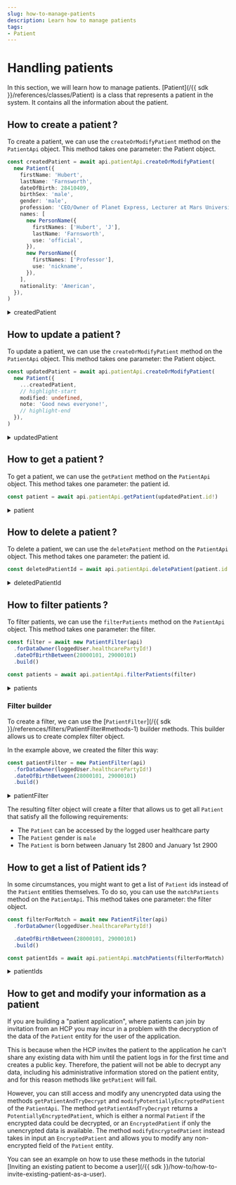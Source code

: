 ```yaml
---
slug: how-to-manage-patients
description: Learn how to manage patients
tags:
- Patient
---
```


# Handling patients

In this section, we will learn how to manage patients. [Patient](/{{ sdk }}/references/classes/Patient) is a class that represents a patient in the system. It contains all the information about the patient.

## How to create a patient&#8239;?

To create a patient, we can use the `createOrModifyPatient` method on the `PatientApi` object. This method takes one parameter: the Patient object.

<!-- file://code-samples/how-to/patients/index.mts snippet:create a patient-->
```typescript
const createdPatient = await api.patientApi.createOrModifyPatient(
  new Patient({
    firstName: 'Hubert',
    lastName: 'Farnsworth',
    dateOfBirth: 28410409,
    birthSex: 'male',
    gender: 'male',
    profession: 'CEO/Owner of Planet Express, Lecturer at Mars University',
    names: [
      new PersonName({
        firstNames: ['Hubert', 'J'],
        lastName: 'Farnsworth',
        use: 'official',
      }),
      new PersonName({
        firstNames: ['Professor'],
        use: 'nickname',
      }),
    ],
    nationality: 'American',
  }),
)
```

<!-- output://code-samples/how-to/patients/createdPatient.txt -->
<details>
<summary>createdPatient</summary>

```json
{
  "id": "866d6a5d-6b76-4b4e-a54e-27ee76d76b5e",
  "languages": [],
  "active": true,
  "parameters": {},
  "rev": "1-578d8fc648335f6c72ff3289fdf121fd",
  "created": 1688378973339,
  "modified": 1688378973339,
  "author": "6a541dfb-40d9-41f5-ba76-e3a5e277813f",
  "responsible": "e2b6e873-035b-4964-885b-5a90e99c43b4",
  "firstName": "Hubert",
  "lastName": "Farnsworth",
  "dateOfBirth": 28410409,
  "profession": "CEO/Owner of Planet Express, Lecturer at Mars University",
  "nationality": "American",
  "identifiers": [],
  "labels": {},
  "codes": {},
  "names": [
    {
      "firstNames": [
        "Hubert",
        "J"
      ],
      "prefix": [],
      "suffix": [],
      "lastName": "Farnsworth",
      "use": "official"
    },
    {
      "firstNames": [
        "Professor"
      ],
      "prefix": [],
      "suffix": [],
      "use": "nickname"
    }
  ],
  "addresses": [],
  "gender": "male",
  "birthSex": "male",
  "mergedIds": {},
  "deactivationReason": "none",
  "personalStatus": "unknown",
  "partnerships": [],
  "patientHealthCareParties": [],
  "patientProfessions": [],
  "properties": {},
  "systemMetaData": {
    "aesExchangeKeys": {},
    "hcPartyKeys": {},
    "privateKeyShamirPartitions": {},
    "transferKeys": {},
    "encryptedSelf": "74uJ4GQHm+eHEHxSvlUtSSaJjFu3Ra8KZPmKjIcpBok=",
    "secretForeignKeys": [],
    "cryptedForeignKeys": {},
    "delegations": {
      "e2b6e873-035b-4964-885b-5a90e99c43b4": {}
    },
    "encryptionKeys": {
      "e2b6e873-035b-4964-885b-5a90e99c43b4": {}
    },
    "publicKeysForOaepWithSha256": {}
  }
}
```
</details>

## How to update a patient&#8239;?

To update a patient, we can use the `createOrModifyPatient` method on the `PatientApi` object. This method takes one parameter: the Patient object.

<!-- file://code-samples/how-to/patients/index.mts snippet:update a patient-->
```typescript
const updatedPatient = await api.patientApi.createOrModifyPatient(
  new Patient({
    ...createdPatient,
    // highlight-start
    modified: undefined,
    note: 'Good news everyone!',
    // highlight-end
  }),
)
```

<!-- output://code-samples/how-to/patients/updatedPatient.txt -->
<details>
<summary>updatedPatient</summary>

```json
{
  "id": "866d6a5d-6b76-4b4e-a54e-27ee76d76b5e",
  "languages": [],
  "active": true,
  "parameters": {},
  "rev": "2-c908c2fef3e2b34eb39b287add17c469",
  "created": 1688378973339,
  "modified": 1688378973361,
  "author": "6a541dfb-40d9-41f5-ba76-e3a5e277813f",
  "responsible": "e2b6e873-035b-4964-885b-5a90e99c43b4",
  "firstName": "Hubert",
  "lastName": "Farnsworth",
  "dateOfBirth": 28410409,
  "profession": "CEO/Owner of Planet Express, Lecturer at Mars University",
  "note": "Good news everyone!",
  "nationality": "American",
  "identifiers": [],
  "labels": {},
  "codes": {},
  "names": [
    {
      "firstNames": [
        "Hubert",
        "J"
      ],
      "prefix": [],
      "suffix": [],
      "lastName": "Farnsworth",
      "use": "official"
    },
    {
      "firstNames": [
        "Professor"
      ],
      "prefix": [],
      "suffix": [],
      "use": "nickname"
    }
  ],
  "addresses": [],
  "gender": "male",
  "birthSex": "male",
  "mergedIds": {},
  "deactivationReason": "none",
  "personalStatus": "unknown",
  "partnerships": [],
  "patientHealthCareParties": [],
  "patientProfessions": [],
  "properties": {},
  "systemMetaData": {
    "aesExchangeKeys": {},
    "hcPartyKeys": {},
    "privateKeyShamirPartitions": {},
    "transferKeys": {},
    "encryptedSelf": "hX5bF+EK5/XO+9SBedOp6fGTiX7vniRFYLJSDH4TXOheUuQxHn3W7q0cefVAKSJI",
    "secretForeignKeys": [],
    "cryptedForeignKeys": {},
    "delegations": {
      "e2b6e873-035b-4964-885b-5a90e99c43b4": {}
    },
    "encryptionKeys": {
      "e2b6e873-035b-4964-885b-5a90e99c43b4": {}
    },
    "publicKeysForOaepWithSha256": {}
  }
}
```
</details>


## How to get a patient&#8239;?

To get a patient, we can use the `getPatient` method on the `PatientApi` object. This method takes one parameter: the patient id.

<!-- file://code-samples/how-to/patients/index.mts snippet:get a patient-->
```typescript
const patient = await api.patientApi.getPatient(updatedPatient.id!)
```

<!-- output://code-samples/how-to/patients/patient.txt -->
<details>
<summary>patient</summary>

```json
{
  "id": "866d6a5d-6b76-4b4e-a54e-27ee76d76b5e",
  "languages": [],
  "active": true,
  "parameters": {},
  "rev": "2-c908c2fef3e2b34eb39b287add17c469",
  "created": 1688378973339,
  "modified": 1688378973361,
  "author": "6a541dfb-40d9-41f5-ba76-e3a5e277813f",
  "responsible": "e2b6e873-035b-4964-885b-5a90e99c43b4",
  "firstName": "Hubert",
  "lastName": "Farnsworth",
  "dateOfBirth": 28410409,
  "profession": "CEO/Owner of Planet Express, Lecturer at Mars University",
  "note": "Good news everyone!",
  "nationality": "American",
  "identifiers": [],
  "labels": {},
  "codes": {},
  "names": [
    {
      "firstNames": [
        "Hubert",
        "J"
      ],
      "prefix": [],
      "suffix": [],
      "lastName": "Farnsworth",
      "use": "official"
    },
    {
      "firstNames": [
        "Professor"
      ],
      "prefix": [],
      "suffix": [],
      "use": "nickname"
    }
  ],
  "addresses": [],
  "gender": "male",
  "birthSex": "male",
  "mergedIds": {},
  "deactivationReason": "none",
  "personalStatus": "unknown",
  "partnerships": [],
  "patientHealthCareParties": [],
  "patientProfessions": [],
  "properties": {},
  "systemMetaData": {
    "aesExchangeKeys": {},
    "hcPartyKeys": {},
    "privateKeyShamirPartitions": {},
    "transferKeys": {},
    "encryptedSelf": "hX5bF+EK5/XO+9SBedOp6fGTiX7vniRFYLJSDH4TXOheUuQxHn3W7q0cefVAKSJI",
    "secretForeignKeys": [],
    "cryptedForeignKeys": {},
    "delegations": {
      "e2b6e873-035b-4964-885b-5a90e99c43b4": {}
    },
    "encryptionKeys": {
      "e2b6e873-035b-4964-885b-5a90e99c43b4": {}
    },
    "publicKeysForOaepWithSha256": {}
  }
}
```
</details>


## How to delete a patient&#8239;?

To delete a patient, we can use the `deletePatient` method on the `PatientApi` object. This method takes one parameter: the patient id.

<!-- file://code-samples/how-to/patients/index.mts snippet:delete a patient-->
```typescript
const deletedPatientId = await api.patientApi.deletePatient(patient.id!)
```

<!-- output://code-samples/how-to/patients/deletedPatientId.txt -->
<details>
<summary>deletedPatientId</summary>

```text
866d6a5d-6b76-4b4e-a54e-27ee76d76b5e
```
</details>

## How to filter patients&#8239;?

To filter patients, we can use the `filterPatients` method on the `PatientApi` object. This method takes one parameter: the filter.

<!-- file://code-samples/how-to/patients/index.mts snippet:get a list of patient-->
```typescript
const filter = await new PatientFilter(api)
  .forDataOwner(loggedUser.healthcarePartyId!)
  .dateOfBirthBetween(28000101, 29000101)
  .build()

const patients = await api.patientApi.filterPatients(filter)
```

<!-- output://code-samples/how-to/patients/patients.txt -->
<details>
<summary>patients</summary>

```json
{
  "pageSize": 1000,
  "totalSize": 1,
  "rows": [
    {
      "id": "866d6a5d-6b76-4b4e-a54e-27ee76d76b5e",
      "languages": [],
      "active": true,
      "parameters": {},
      "rev": "2-c908c2fef3e2b34eb39b287add17c469",
      "created": 1688378973339,
      "modified": 1688378973361,
      "author": "6a541dfb-40d9-41f5-ba76-e3a5e277813f",
      "responsible": "e2b6e873-035b-4964-885b-5a90e99c43b4",
      "firstName": "Hubert",
      "lastName": "Farnsworth",
      "dateOfBirth": 28410409,
      "profession": "CEO/Owner of Planet Express, Lecturer at Mars University",
      "nationality": "American",
      "identifiers": [],
      "labels": {},
      "codes": {},
      "names": [
        {
          "firstNames": [
            "Hubert",
            "J"
          ],
          "prefix": [],
          "suffix": [],
          "lastName": "Farnsworth",
          "use": "official"
        },
        {
          "firstNames": [
            "Professor"
          ],
          "prefix": [],
          "suffix": [],
          "use": "nickname"
        }
      ],
      "addresses": [],
      "gender": "male",
      "birthSex": "male",
      "mergedIds": {},
      "deactivationReason": "none",
      "personalStatus": "unknown",
      "partnerships": [],
      "patientHealthCareParties": [],
      "patientProfessions": [],
      "properties": {},
      "systemMetaData": {
        "aesExchangeKeys": {},
        "hcPartyKeys": {},
        "privateKeyShamirPartitions": {},
        "transferKeys": {},
        "encryptedSelf": "hX5bF+EK5/XO+9SBedOp6fGTiX7vniRFYLJSDH4TXOheUuQxHn3W7q0cefVAKSJI",
        "secretForeignKeys": [],
        "cryptedForeignKeys": {},
        "delegations": {
          "e2b6e873-035b-4964-885b-5a90e99c43b4": {}
        },
        "encryptionKeys": {
          "e2b6e873-035b-4964-885b-5a90e99c43b4": {}
        },
        "publicKeysForOaepWithSha256": {}
      }
    }
  ],
  "nextKeyPair": {}
}
```
</details>



### Filter builder

To create a filter, we can use the [`PatientFilter`](/{{ sdk }}/references/filters/PatientFilter#methods-1) builder methods. This builder allows us to create complex filter object.

In the example above, we created the filter this way:

<!-- file://code-samples/how-to/patients/index.mts snippet:filter builder-->
```typescript
const patientFilter = new PatientFilter(api)
  .forDataOwner(loggedUser.healthcarePartyId!)
  .dateOfBirthBetween(28000101, 29000101)
  .build()
```

<!-- output://code-samples/how-to/patients/patientFilter.txt -->
<details>
<summary>patientFilter</summary>

```json
{}
```
</details>


The resulting filter object will create a filter that allows us to get all `Patient` that satisfy all the following requirements:

- The `Patient` can be accessed by the logged user healthcare party
- The `Patient` gender is `male`
- The `Patient` is born between January 1st 2800 and January 1st 2900

## How to get a list of Patient ids&#8239;?

In some circumstances, you might want to get a list of `Patient` ids instead of the `Patient` entities themselves. To do so, you can use the `matchPatients` method on the `PatientApi`. This method takes one parameter: the filter object.

<!-- file://code-samples/how-to/patients/index.mts snippet:get a list of patient ids-->
```typescript
const filterForMatch = await new PatientFilter(api)
  .forDataOwner(loggedUser.healthcarePartyId!)

  .dateOfBirthBetween(28000101, 29000101)
  .build()

const patientIds = await api.patientApi.matchPatients(filterForMatch)
```

<!-- output://code-samples/how-to/patients/patientIds.txt -->
<details>
<summary>patientIds</summary>

```text
[
  "866d6a5d-6b76-4b4e-a54e-27ee76d76b5e"
]
```
</details>


## How to get and modify your information as a patient

If you are building a "patient application", where patients can join by invitation from an HCP you may incur in a 
problem with the decryption of the data of the `Patient` entity for the user of the application. 

This is because when the HCP invites the patient to the application he can't share any existing data with him until the
patient logs in for the first time and creates a public key. Therefore, the patient will not be able to decrypt any 
data, including his administrative information stored on the patient entity, and for this reason methods like 
`getPatient` will fail.

However, you can still access and modify any unencrypted data using the methods `getPatientAndTryDecrypt` and 
`modifyPotentiallyEncryptedPatient` of the `PatientApi`. The method `getPatientAndTryDecrypt` returns a 
`PotentiallyEncryptedPatient`, which is either a normal `Patient` if the encrypted data could be decrypted, or an 
`EncryptedPatient` if only the unencrypted data is available. The method `modifyEncryptedPatient` instead takes in 
input an `EncryptedPatient` and allows you to modify any non-encrypted field of the `Patient` entity.

You can see an example on how to use these methods in the tutorial [Inviting an existing patient to become a user](/{{ sdk }}/how-to/how-to-invite-existing-patient-as-a-user).
